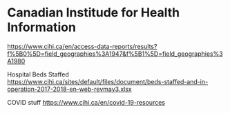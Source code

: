 # Canadian Institude for Health Information

https://www.cihi.ca/en/access-data-reports/results?f%5B0%5D=field_geographies%3A1947&f%5B1%5D=field_geographies%3A1980

Hospital Beds Staffed
https://www.cihi.ca/sites/default/files/document/beds-staffed-and-in-operation-2017-2018-en-web-revmay3.xlsx

COVID stuff
https://www.cihi.ca/en/covid-19-resources
